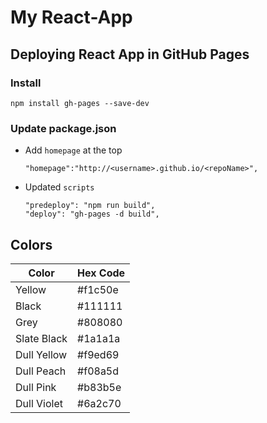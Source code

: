 # My React-App 

## Deploying React App in GitHub Pages


### Install 
```
npm install gh-pages --save-dev
```
### Update package.json
* Add `homepage` at the top
	```
	"homepage":"http://<username>.github.io/<repoName>",
	```
* Updated `scripts`
	```
	"predeploy": "npm run build",
	"deploy": "gh-pages -d build",
	```
## Colors

|Color|Hex Code|
|---|---|
|Yellow|#f1c50e|
|Black|#111111|
|Grey|#808080|
|Slate Black|#1a1a1a|
|Dull Yellow|#f9ed69|
|Dull Peach|#f08a5d|
|Dull Pink|#b83b5e|
|Dull Violet|#6a2c70|

